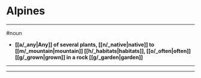# Alpines
---
#noun
- **[[a/_any|Any]] of several plants, [[n/_native|native]] to [[m/_mountain|mountain]] [[h/_habitats|habitats]], [[o/_often|often]] [[g/_grown|grown]] in a rock [[g/_garden|garden]]**
---
---
